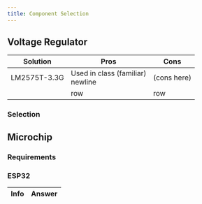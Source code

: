 ```yaml
---
title: Component Selection
---
```

## Voltage Regulator
|Solution | Pros | Cons |
|------|------|------|
|LM2575T-3.3G | Used in class (familiar) <br> newline | (cons here) |
| | row | row |

### Selection


## Microchip
### Requirements 

### ESP32
|Info  | Answer |
|-----|-----|
